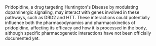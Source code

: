 Pridopidine, a drug targeting Huntington's Disease by modulating dopaminergic signaling, may interact with genes involved in these pathways, such as DRD2 and HTT. These interactions could potentially influence both the pharmacodynamics and pharmacokinetics of pridopidine, affecting its efficacy and how it is processed in the body, although specific pharmacogenetic interactions have not been officially documented yet.